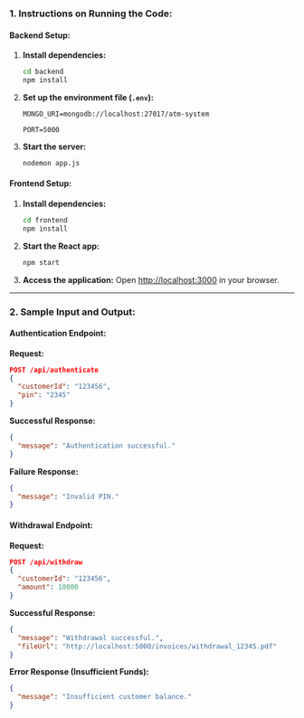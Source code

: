 

### **1. Instructions on Running the Code:**

#### **Backend Setup:**
1. **Install dependencies:**
   ```bash
   cd backend
   npm install
   ```

2. **Set up the environment file (`.env`):**
   ```plaintext
   MONGO_URI=mongodb://localhost:27017/atm-system

   PORT=5000
   ```

3. **Start the server:**
   ```bash
   nodemon app.js
   ```

#### **Frontend Setup:**
1. **Install dependencies:**
   ```bash
   cd frontend
   npm install
   ```

2. **Start the React app:**
   ```bash
   npm start
   ```

3. **Access the application:** Open [http://localhost:3000](http://localhost:3000) in your browser.

---

### **2. Sample Input and Output:**

#### **Authentication Endpoint:**
**Request:** 
```json
POST /api/authenticate
{
  "customerId": "123456",
  "pin": "2345"
}
```

**Successful Response:**
```json
{
  "message": "Authentication successful."
}
```

**Failure Response:**
```json
{
  "message": "Invalid PIN."
}
```

#### **Withdrawal Endpoint:**
**Request:**
```json
POST /api/withdraw
{
  "customerId": "123456",
  "amount": 10000
}
```

**Successful Response:**
```json
{
  "message": "Withdrawal successful.",
  "fileUrl": "http://localhost:5000/invoices/withdrawal_12345.pdf"
}
```

**Error Response (Insufficient Funds):**
```json
{
  "message": "Insufficient customer balance."
}
```
